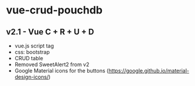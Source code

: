 # vue-crud-pouchdb

## v2.1 - Vue C + R + U + D

- vue.js script tag
- css: bootstrap
- CRUD table
- Removed SweetAlert2 from v2
- Google Material icons for the buttons (https://google.github.io/material-design-icons/)

